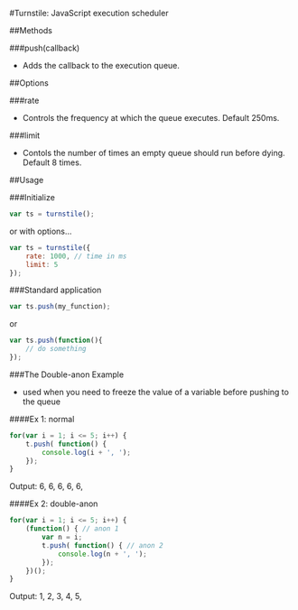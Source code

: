 #Turnstile: JavaScript execution scheduler



##Methods

###push(callback)
- Adds the callback to the execution queue.
	

##Options

###rate
- Controls the frequency at which the queue executes. Default 250ms.

###limit
- Contols the number of times an empty queue should run before dying. Default 8 times.
	

##Usage

###Initialize

```javascript
var ts = turnstile();
```

or with options...

```javascript
var ts = turnstile({
	rate: 1000, // time in ms
	limit: 5
});
```

###Standard application

```javascript
var ts.push(my_function);
```
or
```javascript
var ts.push(function(){
	// do something
});
```

###The Double-anon Example
- used when you need to freeze the value of a 
  variable before pushing to the queue

####Ex 1: normal

```javascript
for(var i = 1; i <= 5; i++) {
	t.push( function() {
		console.log(i + ', ');
	});
}
```
Output: 6, 6, 6, 6, 6, 

####Ex 2: double-anon

```javascript
for(var i = 1; i <= 5; i++) {
	(function() { // anon 1
		var n = i;
		t.push( function() { // anon 2
			console.log(n + ', ');
		});
	})();
}
```
Output: 1, 2, 3, 4, 5, 

